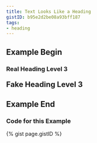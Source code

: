 ```yaml
---
title: Text Looks Like a Heading
gistID: b95e2d2be08a93bff187
tags:
- heading
---
```


<h2 aria-describedby="{{ page.gistID }}">Example Begin</h2>
<div class="rendered-not">
<h3>Real Heading Level 3</h3>
<p style="font-weight: bold; font-size: 20px;">Fake Heading Level 3</p>
</div> <!-- rendered-not -->

<h2 aria-describedby="{{ page.gistID }}">Example End</h2>

<h3 aria-describedby="{{ page.gistID }}">Code for this Example</h3>
{% gist page.gistID %}